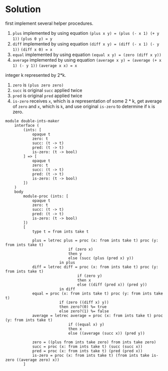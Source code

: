 # Solution

first implement several helper procedures.

1. `plus` implemented by using equation `(plus x y) = (plus (- x 1) (+ y 1))` `(plus 0 y) = y`
1. `diff` implemented by using equation `(diff x y) = (diff (- x 1) (- y 1))` `(diff x 0) = x`
1. `equal` implemented by using equation `(equal x y) = (zero (diff x y))`
1. `average` implemented by using equation `(average x y) = (average (+ x 1) (- y 1))` `(average x x) = x`

integer k represented by 2*k.

1. `zero` is `(plus zero zero)`
1. `succ` is original `succ` applied twice
1. `pred` is original `pred` applied twice
1. `is-zero` receives `x`, which is a representation of some 2 * k, get average of `zero` and `x`, which is `k`, and use
original `is-zero` to determine if `k` is zero.

```proc-modules
module double-ints-maker
    interface (
        (ints: [
            opaque t
            zero: t
            succ: (t -> t)
            pred: (t -> t)
            is-zero: (t -> bool)
        ] => [
            opaque t
            zero: t
            succ: (t -> t)
            pred: (t -> t)
            is-zero: (t -> bool)
        ])
    )
    body
        module-proc (ints: [
            opaque t
            zero: t
            succ: (t -> t)
            pred: (t -> t)
            is-zero: (t -> bool)
        ])
        [
            type t = from ints take t

            plus = letrec plus = proc (x: from ints take t) proc (y: from ints take t)
                            if (zero x)
                            then y
                            else (succ (plus (pred x) y))
                        in plus
            diff = letrec diff = proc (x: from ints take t) proc (y: from ints take t)
                                if (zero y)
                                then x
                                else ((diff (pred x)) (pred y))
                        in diff
            equal = proc (x: from ints take t) proc (y: from ints take t)
                        if (zero ((diff x) y))
                        then zero?(0) %= true
                        else zero?(1) %= false
            average = letrec average = proc (x: from ints take t) proc (y: from ints take t)
                            if ((equal x) y)
                            then x
                            else ((average (succ x)) (pred y))

            zero = ((plus from ints take zero) from ints take zero)
            succ = proc (x: from ints take t) (succ (succ x))
            pred = proc (x: from ints take t) (pred (pred x))
            is-zero = proc (x: from ints take t) (from ints take is-zero ((average zero) x))
        ]
```
